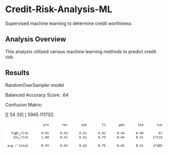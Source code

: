 # Credit-Risk-Analysis-ML
Supervised machine learning to determine credit worthiness

## Analysis Overview
This analysis utilized various machine learning methods to predict credit risk. 

## Results

RandomOverSampler model

Balanced Accuracy Score: .64

Confusion Matrix: 

[[   54    33]
 [ 5945 11173]]

![Naive Oversampling](https://github.com/tbrech4/Credit-Risk-Analysis-ML/blob/main/Resources/test1classification.png)


